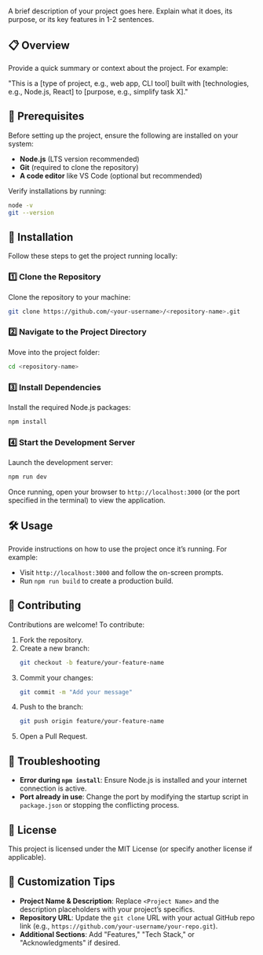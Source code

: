 # <Project Name>

A brief description of your project goes here. Explain what it does, its purpose, or its key features in 1-2 sentences.

## 📋 Overview

Provide a quick summary or context about the project. For example:

"This is a [type of project, e.g., web app, CLI tool] built with [technologies, e.g., Node.js, React] to [purpose, e.g., simplify task X]."

## 📌 Prerequisites

Before setting up the project, ensure the following are installed on your system:

- **Node.js** (LTS version recommended)
- **Git** (required to clone the repository)
- **A code editor** like VS Code (optional but recommended)

Verify installations by running:

```bash
node -v
git --version
```

## 🚀 Installation

Follow these steps to get the project running locally:

### 1️⃣ Clone the Repository

Clone the repository to your machine:

```bash
git clone https://github.com/<your-username>/<repository-name>.git
```

### 2️⃣ Navigate to the Project Directory

Move into the project folder:

```bash
cd <repository-name>
```

### 3️⃣ Install Dependencies

Install the required Node.js packages:

```bash
npm install
```

### 4️⃣ Start the Development Server

Launch the development server:

```bash
npm run dev
```

Once running, open your browser to `http://localhost:3000` (or the port specified in the terminal) to view the application.

## 🛠️ Usage

Provide instructions on how to use the project once it’s running. For example:

- Visit `http://localhost:3000` and follow the on-screen prompts.
- Run `npm run build` to create a production build.

## 🤝 Contributing

Contributions are welcome! To contribute:

1. Fork the repository.
2. Create a new branch:
   ```bash
   git checkout -b feature/your-feature-name
   ```
3. Commit your changes:
   ```bash
   git commit -m "Add your message"
   ```
4. Push to the branch:
   ```bash
   git push origin feature/your-feature-name
   ```
5. Open a Pull Request.

## 🐛 Troubleshooting

- **Error during `npm install`**: Ensure Node.js is installed and your internet connection is active.
- **Port already in use**: Change the port by modifying the startup script in `package.json` or stopping the conflicting process.

## 📜 License

This project is licensed under the MIT License (or specify another license if applicable).

## 🔧 Customization Tips

- **Project Name & Description**: Replace `<Project Name>` and the description placeholders with your project’s specifics.
- **Repository URL**: Update the `git clone` URL with your actual GitHub repo link (e.g., `https://github.com/your-username/your-repo.git`).
- **Additional Sections**: Add "Features," "Tech Stack," or "Acknowledgments" if desired.
